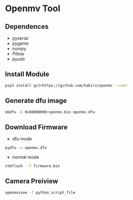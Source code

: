 # Openmv Tool
## Dependences
- pyserial
- pygame
- numpy
- Pillow
- pyusb
## Install Module
```bash
pip3 install git+https://github.com/kabirz/openmv --user
```
## Generate dfu image
```bash
mkdfu -b 0x08000000:openmv.bin openmv.dfu
```
## Download Firmware
- dfu mode
```bash
pydfu -u openmv.dfu
```
- normal mode
```bash
stmflash  -f firmware.bin
```
## Camera Preiview
```bash
openmvview -f python_script_file
```
